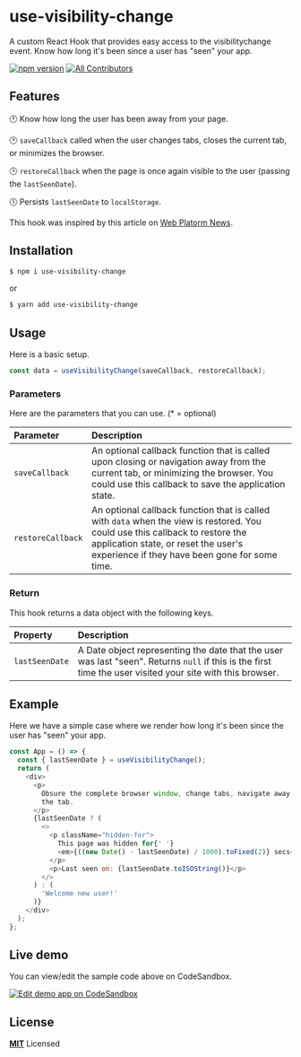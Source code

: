 # use-visibility-change

A custom React Hook that provides easy access to the visibilitychange event.
Know how long it's been since a user has "seen" your app.

[![npm version](https://badge.fury.io/js/%40use-it%2Fevent-listener.svg)](https://badge.fury.io/js/%40use-it%2Fevent-listener) [![All Contributors](https://img.shields.io/badge/all_contributors-3-orange.svg?style=flat-square)](#contributors)

## Features

🕐 Know how long the user has been away from your page.

🕑 `saveCallback` called when the user changes tabs, closes the current tab, or minimizes the browser.

🕒 `restoreCallback` when the page is once again visible to the user (passing the `lastSeenDate`).

🕓 Persists `lastSeenDate` to `localStorage`.

This hook was inspired by this article on [Web Platorm News](https://webplatform.news/issues/2019-03-27#web-pages-can-now-detect-when-chrome-s-window-is-covered-by-another-window).


## Installation

```bash
$ npm i use-visibility-change
```

or

```bash
$ yarn add use-visibility-change
```

## Usage

Here is a basic setup.

```js
const data = useVisibilityChange(saveCallback, restoreCallback);
```

### Parameters

Here are the parameters that you can use. (\* = optional)

| Parameter   | Description                                                                                     |
| :---------- | :---------------------------------------------------------------------------------------------- |
| `saveCallback` | An optional callback function that is called upon closing or navigation away from the current tab, or minimizing the browser. You could use this callback to save the application state. |
| `restoreCallback` | An optional callback function that is called with `data` when the view is restored. You could use this callback to restore the application state, or reset the user's experience if they have been gone for some time. |

### Return

This hook returns a data object with the following keys.

| Property   | Description                                                                                     |
| :---------- | :---------------------------------------------------------------------------------------------- |
| `lastSeenDate` | A Date object representing the date that the user was last "seen". Returns `null` if this is the first time the user visited your site with this browser. |

## Example

Here we have a simple case where we render how long it's been since the user has "seen" your app.

```js
const App = () => {
  const { lastSeenDate } = useVisibilityChange();
  return (
    <div>
      <p>
        Obsure the complete browser window, change tabs, navigate away, or close
        the tab.
      </p>
      {lastSeenDate ? (
        <>
          <p className="hidden-for">
            This page was hidden for{' '}
            <em>{((new Date() - lastSeenDate) / 1000).toFixed(2)} secs</em>
          </p>
          <p>Last seen on: {lastSeenDate.toISOString()}</p>
        </>
      ) : (
        'Welcome new user!'
      )}
    </div>
  );
};
```

## Live demo

You can view/edit the sample code above on CodeSandbox.

[![Edit demo app on CodeSandbox](https://codesandbox.io/static/img/play-codesandbox.svg)](https://codesandbox.io/s/vm6l68k427)

## License

**[MIT](LICENSE)** Licensed
